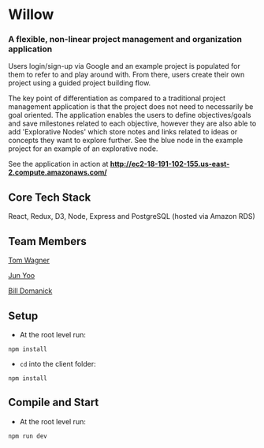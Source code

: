 # Willow

### A flexible, non-linear project management and organization application

Users login/sign-up via Google and an example project is populated for them to refer to and play around with. From there, users create their own project using a guided project building flow.

The key point of differentiation as compared to a traditional project management application is that the project does not need to necessarily be goal oriented. The application enables the users to define objectives/goals and save milestones related to each objective, however they are also able to add 'Explorative Nodes' which store notes and links related to ideas or concepts they want to explore further. See the blue node in the example project for an example of an explorative node.

See the application in action at __http://ec2-18-191-102-155.us-east-2.compute.amazonaws.com/__


Core Tech Stack
----
React, Redux, D3, Node, Express and PostgreSQL (hosted via Amazon RDS)


Team Members
----
[Tom Wagner](https://github.com/tom-wagner)

[Jun Yoo](https://github.com/jyoo13495)

[Bill Domanick](https://github.com/mrMustachos/)


Setup
----
- At the root level run:
```
npm install
```
- `cd` into the client folder:
```
npm install
```


Compile and Start
----
- At the root level run:
```
npm run dev
```
